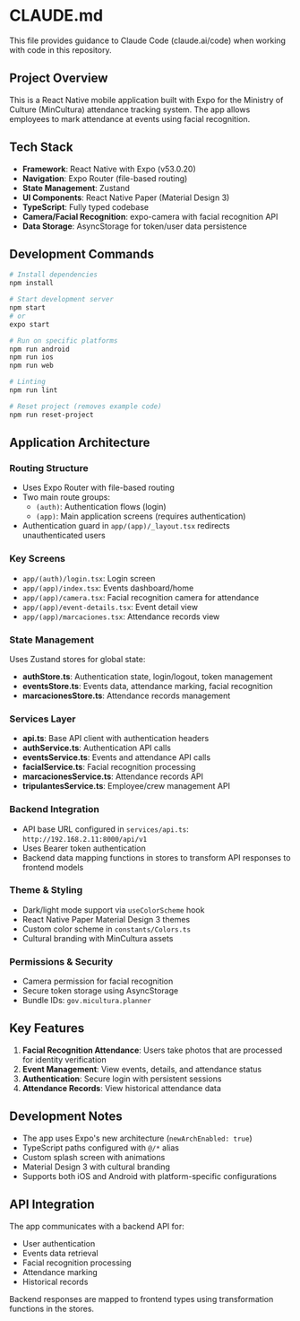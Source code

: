 # CLAUDE.md

This file provides guidance to Claude Code (claude.ai/code) when working with code in this repository.

## Project Overview

This is a React Native mobile application built with Expo for the Ministry of Culture (MinCultura) attendance tracking system. The app allows employees to mark attendance at events using facial recognition.

## Tech Stack

- **Framework**: React Native with Expo (v53.0.20)
- **Navigation**: Expo Router (file-based routing)
- **State Management**: Zustand
- **UI Components**: React Native Paper (Material Design 3)
- **TypeScript**: Fully typed codebase
- **Camera/Facial Recognition**: expo-camera with facial recognition API
- **Data Storage**: AsyncStorage for token/user data persistence

## Development Commands

```bash
# Install dependencies
npm install

# Start development server
npm start
# or
expo start

# Run on specific platforms
npm run android
npm run ios
npm run web

# Linting
npm run lint

# Reset project (removes example code)
npm run reset-project
```

## Application Architecture

### Routing Structure
- Uses Expo Router with file-based routing
- Two main route groups:
  - `(auth)`: Authentication flows (login)
  - `(app)`: Main application screens (requires authentication)
- Authentication guard in `app/(app)/_layout.tsx` redirects unauthenticated users

### Key Screens
- `app/(auth)/login.tsx`: Login screen
- `app/(app)/index.tsx`: Events dashboard/home
- `app/(app)/camera.tsx`: Facial recognition camera for attendance
- `app/(app)/event-details.tsx`: Event detail view
- `app/(app)/marcaciones.tsx`: Attendance records view

### State Management
Uses Zustand stores for global state:

- **authStore.ts**: Authentication state, login/logout, token management
- **eventsStore.ts**: Events data, attendance marking, facial recognition
- **marcacionesStore.ts**: Attendance records management

### Services Layer
- **api.ts**: Base API client with authentication headers
- **authService.ts**: Authentication API calls
- **eventsService.ts**: Events and attendance API calls
- **facialService.ts**: Facial recognition processing
- **marcacionesService.ts**: Attendance records API
- **tripulantesService.ts**: Employee/crew management API

### Backend Integration
- API base URL configured in `services/api.ts`: `http://192.168.2.11:8000/api/v1`
- Uses Bearer token authentication
- Backend data mapping functions in stores to transform API responses to frontend models

### Theme & Styling
- Dark/light mode support via `useColorScheme` hook
- React Native Paper Material Design 3 themes
- Custom color scheme in `constants/Colors.ts`
- Cultural branding with MinCultura assets

### Permissions & Security
- Camera permission for facial recognition
- Secure token storage using AsyncStorage
- Bundle IDs: `gov.micultura.planner`

## Key Features

1. **Facial Recognition Attendance**: Users take photos that are processed for identity verification
2. **Event Management**: View events, details, and attendance status
3. **Authentication**: Secure login with persistent sessions
4. **Attendance Records**: View historical attendance data

## Development Notes

- The app uses Expo's new architecture (`newArchEnabled: true`)
- TypeScript paths configured with `@/*` alias
- Custom splash screen with animations
- Material Design 3 with cultural branding
- Supports both iOS and Android with platform-specific configurations

## API Integration

The app communicates with a backend API for:
- User authentication
- Events data retrieval
- Facial recognition processing
- Attendance marking
- Historical records

Backend responses are mapped to frontend types using transformation functions in the stores.